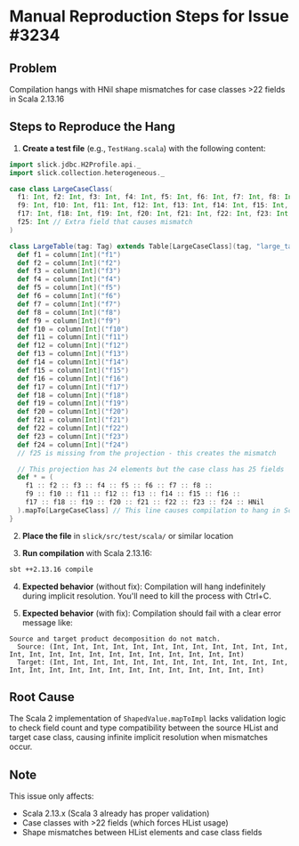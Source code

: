# Manual Reproduction Steps for Issue #3234

## Problem
Compilation hangs with HNil shape mismatches for case classes >22 fields in Scala 2.13.16

## Steps to Reproduce the Hang

1. **Create a test file** (e.g., `TestHang.scala`) with the following content:

```scala
import slick.jdbc.H2Profile.api._
import slick.collection.heterogeneous._

case class LargeCaseClass(
  f1: Int, f2: Int, f3: Int, f4: Int, f5: Int, f6: Int, f7: Int, f8: Int,
  f9: Int, f10: Int, f11: Int, f12: Int, f13: Int, f14: Int, f15: Int, f16: Int,
  f17: Int, f18: Int, f19: Int, f20: Int, f21: Int, f22: Int, f23: Int, f24: Int,
  f25: Int // Extra field that causes mismatch
)

class LargeTable(tag: Tag) extends Table[LargeCaseClass](tag, "large_table") {
  def f1 = column[Int]("f1")
  def f2 = column[Int]("f2")
  def f3 = column[Int]("f3")
  def f4 = column[Int]("f4")
  def f5 = column[Int]("f5")
  def f6 = column[Int]("f6")
  def f7 = column[Int]("f7")
  def f8 = column[Int]("f8")
  def f9 = column[Int]("f9")
  def f10 = column[Int]("f10")
  def f11 = column[Int]("f11")
  def f12 = column[Int]("f12")
  def f13 = column[Int]("f13")
  def f14 = column[Int]("f14")
  def f15 = column[Int]("f15")
  def f16 = column[Int]("f16")
  def f17 = column[Int]("f17")
  def f18 = column[Int]("f18")
  def f19 = column[Int]("f19")
  def f20 = column[Int]("f20")
  def f21 = column[Int]("f21")
  def f22 = column[Int]("f22")
  def f23 = column[Int]("f23")
  def f24 = column[Int]("f24")
  // f25 is missing from the projection - this creates the mismatch

  // This projection has 24 elements but the case class has 25 fields
  def * = (
    f1 :: f2 :: f3 :: f4 :: f5 :: f6 :: f7 :: f8 ::
    f9 :: f10 :: f11 :: f12 :: f13 :: f14 :: f15 :: f16 ::
    f17 :: f18 :: f19 :: f20 :: f21 :: f22 :: f23 :: f24 :: HNil
  ).mapTo[LargeCaseClass] // This line causes compilation to hang in Scala 2 without the fix
}
```

2. **Place the file** in `slick/src/test/scala/` or similar location

3. **Run compilation** with Scala 2.13.16:
```bash
sbt ++2.13.16 compile
```

4. **Expected behavior** (without fix): Compilation will hang indefinitely during implicit resolution. You'll need to kill the process with Ctrl+C.

5. **Expected behavior** (with fix): Compilation should fail with a clear error message like:
```
Source and target product decomposition do not match.
  Source: (Int, Int, Int, Int, Int, Int, Int, Int, Int, Int, Int, Int, Int, Int, Int, Int, Int, Int, Int, Int, Int, Int, Int, Int)
  Target: (Int, Int, Int, Int, Int, Int, Int, Int, Int, Int, Int, Int, Int, Int, Int, Int, Int, Int, Int, Int, Int, Int, Int, Int, Int)
```

## Root Cause
The Scala 2 implementation of `ShapedValue.mapToImpl` lacks validation logic to check field count and type compatibility between the source HList and target case class, causing infinite implicit resolution when mismatches occur.

## Note
This issue only affects:
- Scala 2.13.x (Scala 3 already has proper validation)
- Case classes with >22 fields (which forces HList usage)
- Shape mismatches between HList elements and case class fields